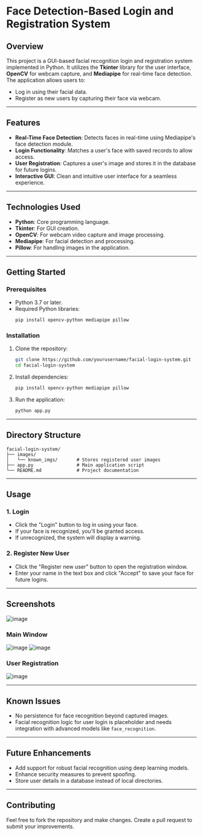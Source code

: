 # **Face Detection-Based Login and Registration System**

## **Overview**
This project is a GUI-based facial recognition login and registration system implemented in Python. It utilizes the **Tkinter** library for the user interface, **OpenCV** for webcam capture, and **Mediapipe** for real-time face detection. The application allows users to:
- Log in using their facial data.
- Register as new users by capturing their face via webcam.

---

## **Features**
- **Real-Time Face Detection**: Detects faces in real-time using Mediapipe's face detection module.
- **Login Functionality**: Matches a user's face with saved records to allow access.
- **User Registration**: Captures a user's image and stores it in the database for future logins.
- **Interactive GUI**: Clean and intuitive user interface for a seamless experience.

---

## **Technologies Used**
- **Python**: Core programming language.
- **Tkinter**: For GUI creation.
- **OpenCV**: For webcam video capture and image processing.
- **Mediapipe**: For facial detection and processing.
- **Pillow**: For handling images in the application.

---

## **Getting Started**

### Prerequisites
- Python 3.7 or later.
- Required Python libraries:
  ```bash
  pip install opencv-python mediapipe pillow
  ```

### Installation
1. Clone the repository:
   ```bash
   git clone https://github.com/yourusername/facial-login-system.git
   cd facial-login-system
   ```

2. Install dependencies:
   ```bash
   pip install opencv-python mediapipe pillow
   ```

3. Run the application:
   ```bash
   python app.py
   ```

---

## **Directory Structure**
```plaintext
facial-login-system/
├── images/
│   └── known_imgs/       # Stores registered user images
├── app.py                # Main application script
└── README.md             # Project documentation
```

---

## **Usage**

### **1. Login**
- Click the "Login" button to log in using your face.
- If your face is recognized, you'll be granted access.
- If unrecognized, the system will display a warning.

### **2. Register New User**
- Click the "Register new user" button to open the registration window.
- Enter your name in the text box and click "Accept" to save your face for future logins.

---

## **Screenshots**
![image](https://github.com/user-attachments/assets/988c3515-691f-48bb-a2d7-9e19c3ceef6f)

### **Main Window**
![image](https://github.com/user-attachments/assets/057585e5-58c5-4eaa-83f4-c5896501c5cc)
![image](https://github.com/user-attachments/assets/254bb278-855f-45ac-90e3-1028935b5627)

### **User Registration**
![image](https://github.com/user-attachments/assets/e3819da4-a974-4d01-852e-a44660ad7158)

---

## **Known Issues**
- No persistence for face recognition beyond captured images.
- Facial recognition logic for user login is placeholder and needs integration with advanced models like `face_recognition`.

---

## **Future Enhancements**
- Add support for robust facial recognition using deep learning models.
- Enhance security measures to prevent spoofing.
- Store user details in a database instead of local directories.

---

## **Contributing**
Feel free to fork the repository and make changes. Create a pull request to submit your improvements.

